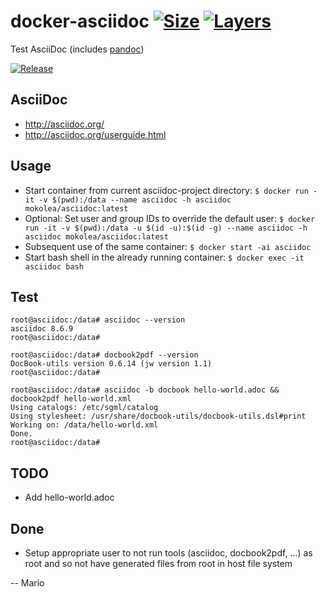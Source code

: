 # docker-asciidoc [![Size](https://img.shields.io/microbadger/image-size/mokolea/asciidoc.svg)](https://hub.docker.com/r/mokolea/asciidoc) [![Layers](https://img.shields.io/microbadger/layers/mokolea/asciidoc.svg)](https://hub.docker.com/r/mokolea/asciidoc)

Test AsciiDoc (includes [pandoc](https://hub.docker.com/r/mokolea/pandoc))

[![Release](https://img.shields.io/github/release/Mokolea/docker-asciidoc.svg)](https://github.com/Mokolea/docker-asciidoc/releases)

## AsciiDoc
 - http://asciidoc.org/
 - http://asciidoc.org/userguide.html

## Usage
 - Start container from current asciidoc-project directory: `$ docker run -it -v $(pwd):/data --name asciidoc -h asciidoc mokolea/asciidoc:latest`
 - Optional: Set user and group IDs to override the default user: `$ docker run -it -v $(pwd):/data -u $(id -u):$(id -g) --name asciidoc -h asciidoc mokolea/asciidoc:latest`
 - Subsequent use of the same container: `$ docker start -ai asciidoc`
 - Start bash shell in the already running container: `$ docker exec -it asciidoc bash`

## Test
```
root@asciidoc:/data# asciidoc --version
asciidoc 8.6.9
root@asciidoc:/data# 

root@asciidoc:/data# docbook2pdf --version
DocBook-utils version 0.6.14 (jw version 1.1)
root@asciidoc:/data# 

root@asciidoc:/data# asciidoc -b docbook hello-world.adoc && docbook2pdf hello-world.xml
Using catalogs: /etc/sgml/catalog
Using stylesheet: /usr/share/docbook-utils/docbook-utils.dsl#print
Working on: /data/hello-world.xml
Done.
root@asciidoc:/data# 
```

## TODO
 - Add hello-world.adoc

## Done
 - Setup appropriate user to not run tools (asciidoc, docbook2pdf, ...) as root and so not have generated files from root in host file system

-- Mario
